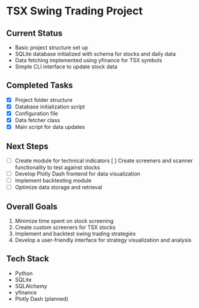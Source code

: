 # TSX Swing Trading Project

## Current Status
- Basic project structure set up
- SQLite database initialized with schema for stocks and daily data
- Data fetching implemented using yfinance for TSX symbols
- Simple CLI interface to update stock data

## Completed Tasks
- [x] Project folder structure
- [x] Database initialization script
- [x] Configuration file
- [x] Data fetcher class
- [x] Main script for data updates

## Next Steps
- [ ] Create module for technical indicators
  [ ] Create screeners and scanner functionality to test against stocks
- [ ] Develop Plotly Dash frontend for data visualization
- [ ] Implement backtesting module
- [ ] Optimize data storage and retrieval

## Overall Goals
1. Minimize time spent on stock screening
2. Create custom screeners for TSX stocks
3. Implement and backtest swing trading strategies
4. Develop a user-friendly interface for strategy visualization and analysis

## Tech Stack
- Python
- SQLite
- SQLAlchemy
- yfinance
- Plotly Dash (planned)